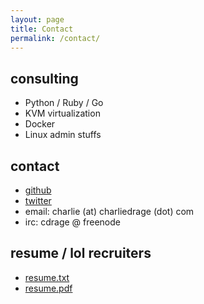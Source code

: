 ```yaml
---
layout: page
title: Contact
permalink: /contact/
---
```


## consulting
* Python / Ruby / Go
* KVM virtualization
* Docker
* Linux admin stuffs

## contact
* [github](https://github.com/cdrage)
* [twitter](https://twitter.com/cdrage)
* email: charlie (at) charliedrage (dot) com
* irc: cdrage @ freenode

## resume / lol recruiters
* [resume.txt](/resume.txt)
* [resume.pdf](/resume.pdf)
